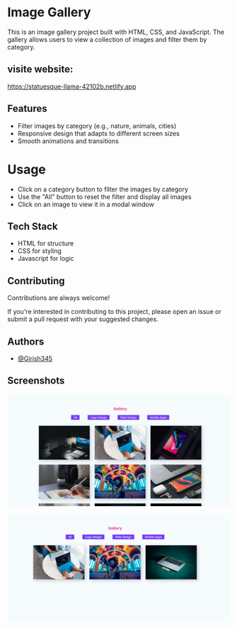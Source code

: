 
# Image Gallery

This is an image gallery project built with HTML, CSS, and JavaScript. The gallery allows users to view a collection of images and filter them by category.




## visite website:  

https://statuesque-llama-42102b.netlify.app




## Features

- Filter images by category (e.g., nature, animals, cities)
- Responsive design that adapts to different screen sizes
- Smooth animations and transitions



# Usage

- Click on a category button to filter the images by category
- Use the "All" button to reset the filter and display all images
- Click on an image to view it in a modal window


## Tech Stack

- HTML for structure
- CSS for styling
- Javascript for  logic


## Contributing

Contributions are always welcome!

If you're interested in contributing to this project, please open an issue or submit a pull request with your suggested changes.


## Authors

- [@Girish345](https://www.github.com/Girish345)


## Screenshots

![Image Gallery](https://github.com/Girish345/Image_Gallery/blob/main/Screenshot_20230219_110806.png)


![Image Gallery](https://github.com/Girish345/Image_Gallery/blob/main/Screenshot_20230219_110815.png)



